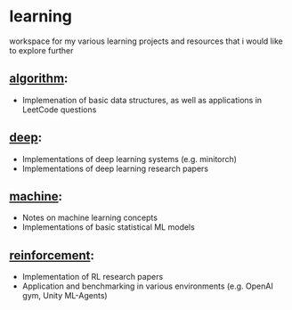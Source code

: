 # learning 
workspace for my various learning projects and resources that i would like to explore further

## [algorithm](./algorithm/):
- Implemenation of basic data structures, as well as applications in LeetCode questions

## [deep](./deep/):
- Implementations of deep learning systems (e.g. minitorch)
- Implementations of deep learning research papers

## [machine](./machine/):
- Notes on machine learning concepts
- Implementations of basic statistical ML models

## [reinforcement](./reinforcement/):
- Implementation of RL research papers
- Application and benchmarking in various environments (e.g. OpenAI gym, Unity ML-Agents)
